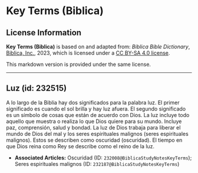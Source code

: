 # Key Terms (Biblica)

## License Information

**Key Terms (Biblica)** is based on and adapted from: _Biblica Bible Dictionary_, [Biblica, Inc.](https://www.biblica.com/), 2023, which is licensed under a [CC BY-SA 4.0 license](https://creativecommons.org/licenses/by-sa/4.0/legalcode.en).

This markdown version is provided under the same license.



--------------------------------

## Luz (id: 232515)

A lo largo de la Biblia hay dos significados para la palabra luz. El primer significado es cuando el sol brilla y hay luz afuera. El segundo significado es un símbolo de cosas que están de acuerdo con Dios. La luz incluye todo aquello que muestra o realiza lo que Dios quiere para su mundo. Incluye paz, comprensión, salud y bondad. La luz de Dios trabaja para liberar el mundo de Dios del mal y los seres espirituales malignos (seres espirituales malignos). Estos se describen como oscuridad (oscuridad). El tiempo en que Dios reina como Rey se describe como el reino de la luz.

* **Associated Articles:** Oscuridad (ID: `232008@BiblicaStudyNotesKeyTerms`); Seres espirituales malignos (ID: `232187@BiblicaStudyNotesKeyTerms`)

